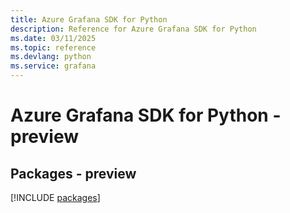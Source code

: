 ```yaml
---
title: Azure Grafana SDK for Python
description: Reference for Azure Grafana SDK for Python
ms.date: 03/11/2025
ms.topic: reference
ms.devlang: python
ms.service: grafana
---
```

# Azure Grafana SDK for Python - preview
## Packages - preview
[!INCLUDE [packages](grafana-index.md)]
